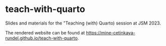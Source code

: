 # teach-with-quarto

Slides and materials for the "Teaching (with) Quarto) session at JSM 2023.

The rendered website can be found at https://mine-cetinkaya-rundel.github.io/teach-with-quarto.
